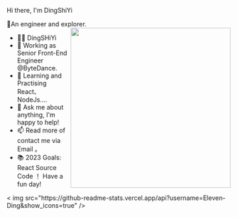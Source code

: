 Hi there, I'm DingShiYi

🍓An engineer and explorer.
<img align="right" src="https://github-readme-stats.vercel.app/api/top-langs/?username=Eleven-Ding&theme=tokyonight&layout=compact&line_height=27" width="360"/>

- 👦🏻 DingSHiYi
- 🔭 Working as Senior Front-End Engineer @ByteDance.
- 🌱 Learning and Practising React、NodeJs....
- 💬 Ask me about anything, I'm happy to help!
- 📫 Read more of contact me via Email 。
- 📚 2023 Goals: React Source Code ！
Have a fun day!

<picture>
  <source
    srcset="https://github-readme-stats.vercel.app/api?username=Eleven-Ding&show_icons=true&theme=dark"
    media="(prefers-color-scheme: dark)"
  />
  <source
    srcset="https://github-readme-stats.vercel.app/api?username=Eleven-Ding&show_icons=true"
    media="(prefers-color-scheme: light), (prefers-color-scheme: no-preference)"
  />
  < img src="https://github-readme-stats.vercel.app/api?username=Eleven-Ding&show_icons=true" />
</picture>
